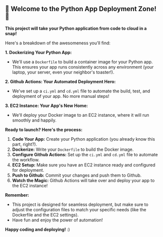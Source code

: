 ## 🚀 Welcome to the Python App Deployment Zone! 🚀

**This project will take your Python application from code to cloud in a snap!**

Here's a breakdown of the awesomeness you'll find:

**1. Dockerizing Your Python App:**

* We'll use a `Dockerfile` to build a container image for your Python app. This ensures your app runs consistently across any environment (your laptop, your server, even your neighbor's toaster!).

**2. Github Actions: Your Automated Deployment Hero:**

* We've set up a `ci.yml` and `cd.yml` file to automate the build, test, and deployment of your app. No more manual steps!

**3. EC2 Instance: Your App's New Home:**

* We'll deploy your Docker image to an EC2 instance, where it will run smoothly and happily.

**Ready to launch? Here's the process:**

1. **Code Your App:** Create your Python application (you already know this part, right?).
2. **Dockerize:** Write your `Dockerfile` to build the Docker image.
3. **Configure Github Actions:** Set up the `ci.yml` and `cd.yml` file to automate the workflow.
4. **EC2 Setup:** Make sure you have an EC2 instance ready and configured for deployment.
5. **Push to Github:** Commit your changes and push them to Github.
6. **Watch the Magic:** Github Actions will take over and deploy your app to the EC2 instance!

**Remember:**

* This project is designed for seamless deployment, but make sure to adjust the configuration files to match your specific needs (like the Dockerfile and the EC2 settings).
* Have fun and enjoy the power of automation!

**Happy coding and deploying!**
:)
